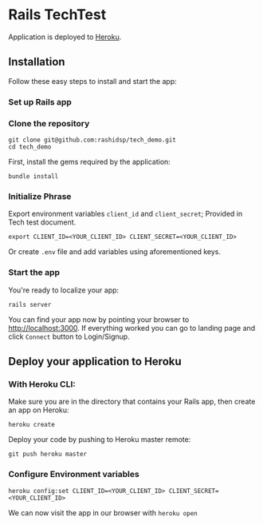 # Rails TechTest

Application is deployed to  [Heroku](https://frozen-brook-81725.herokuapp.com).

## Installation

Follow these easy steps to install and start the app:

### Set up Rails app

### Clone the repository

```
git clone git@github.com:rashidsp/tech_demo.git
cd tech_demo
```

First, install the gems required by the application:

    bundle install

### Initialize Phrase

Export environment variables `client_id` and `client_secret`;  Provided in Tech test document.

```
export CLIENT_ID=<YOUR_CLIENT_ID> CLIENT_SECRET=<YOUR_CLIENT_ID>
```
Or create `.env` file and add variables using aforementioned keys.


### Start the app

You're ready to localize your app:

    rails server

You can find your app now by pointing your browser to [http://localhost:3000](http://localhost:3000). If everything worked you can go to landing page and click `Connect` button to Login/Signup.

## Deploy your application to Heroku

### With Heroku CLI:

Make sure you are in the directory that contains your Rails app, then create an app on Heroku:

```
heroku create
```

Deploy your code by pushing to Heroku master remote:

```
git push heroku master
```


### Configure Environment variables

```
heroku config:set CLIENT_ID=<YOUR_CLIENT_ID> CLIENT_SECRET=<YOUR_CLIENT_ID>
```

We can now visit the app in our browser with `heroku open`
